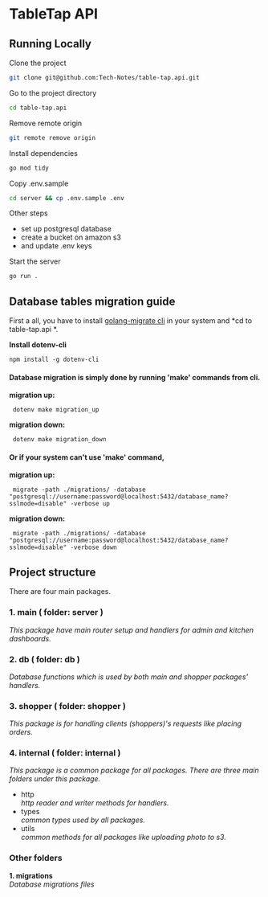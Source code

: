 # TableTap API

## Running Locally

Clone the project

```bash
git clone git@github.com:Tech-Notes/table-tap.api.git
```

Go to the project directory

```bash
cd table-tap.api
```

Remove remote origin

```bash
git remote remove origin
```

Install dependencies

```bash
go mod tidy
```

Copy .env.sample

```bash
cd server && cp .env.sample .env
```

Other steps
   - set up postgresql database
   - create a bucket on amazon s3
   - and update .env keys

Start the server

```bash
go run .
```

## Database tables migration guide
   First a all, you have to install [golang-migrate cli](https://github.com/golang-migrate/migrate/tree/master/cmd/migrate) in your system and *cd to table-tap.api *.

 **Install dotenv-cli**

    npm install -g dotenv-cli

#### Database migration is simply done by running **'make'** commands from cli.

 **migration up:**
     
     dotenv make migration_up 

 **migration down:**
 
     dotenv make migration_down

#### Or if your system can't use **'make'** command,

 **migration up:**
 
     migrate -path ./migrations/ -database "postgresql://username:password@localhost:5432/database_name?sslmode=disable" -verbose up

 **migration down:**
 
     migrate -path ./migrations/ -database "postgresql://username:password@localhost:5432/database_name?sslmode=disable" -verbose down

 
## Project structure

There are four main packages.

   ### 1. main ( folder:  server )
   *This package have main router setup and handlers for admin and kitchen dashboards.* 
     
   ### 2. db ( folder: db )
   *Database functions which is used by both main and shopper packages' handlers.*
     
   ### 3. shopper ( folder: shopper )
   *This package is for handling clients (shoppers)'s requests like placing orders.*
   
   ### 4. internal ( folder: internal )
   *This package is a common package for all packages. There are three main folders under this package.*
   
   - http <br>
     *http reader and writer methods for handlers.*
   - types <br>
     *common types used by all packages.*
   - utils <br>
     *common methods for all packages like uploading photo to s3.*

### Other folders

   **1. migrations** <br>
   *Database migrations files*
      
     
